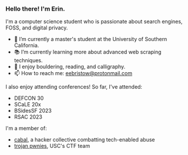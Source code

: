  ### Hello there! I'm Erin.

I'm a computer science student who is passionate about search engines, FOSS, and digital privacy.

- 🔭 I’m currently a master's student at the University of Southern California.
- 📚 I’m currently learning more about advanced web scraping techniques.
- :sunrise_over_mountains: I enjoy bouldering, reading, and calligraphy.
- 📫 How to reach me: [eebristow@protonmail.com](mailto:eebristow@protonmail.com) 

I also enjoy attending conferences! So far, I've attended:
- DEFCON 30
- SCaLE 20x
- BSidesSF 2023
- RSAC 2023

I'm a member of:
- [cabal](https://cabal.cx/), a hacker collective combatting tech-enabled abuse
- [trojan pwnies](https://ctftime.org/team/217061), USC's CTF team
